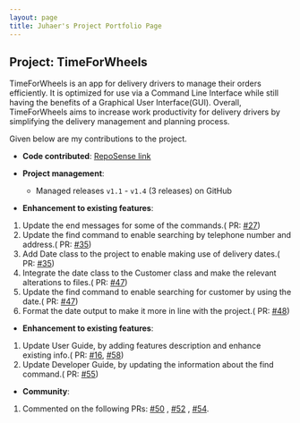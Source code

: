 ```yaml
---
layout: page 
title: Juhaer's Project Portfolio Page
---
```


## Project: TimeForWheels

TimeForWheels is an app for delivery drivers to manage their orders efficiently. It is optimized for use via a Command
Line Interface while still having the benefits of a Graphical User Interface(GUI). Overall, TimeForWheels aims to
increase work productivity for delivery drivers by simplifying the delivery management and planning process.

Given below are my contributions to the project.

* **Code contributed**: [RepoSense link](https://github.com/pasha-292/tp)

* **Project management**:
    * Managed releases `v1.1` - `v1.4` (3 releases) on GitHub

* **Enhancement to existing features**:

1. Update the end messages for some of the commands.(
   PR: [#27](https://github.com/AY2021S2-CS2103T-W10-3/tp/pull/27))
2. Update the find command to enable searching by telephone number and address.(
   PR: [#35](https://github.com/AY2021S2-CS2103T-W10-3/tp/pull/35))
3. Add Date class to the project to enable making use of delivery dates.(
   PR: [#35](https://github.com/AY2021S2-CS2103T-W10-3/tp/pull/35))
4. Integrate the date class to the Customer class and make the relevant alterations to files.(
   PR: [#47](https://github.com/AY2021S2-CS2103T-W10-3/tp/pull/47))
5. Update the find command to enable searching for customer by using the date.(
   PR: [#47](https://github.com/AY2021S2-CS2103T-W10-3/tp/pull/47))
6. Format the date output to make it more in line with the project.(
   PR: [#48](https://github.com/AY2021S2-CS2103T-W10-3/tp/pull/48))


* **Enhancement to existing features**:

1. Update User Guide, by adding features description and enhance existing info.(
   PR: [#16](https://github.com/AY2021S2-CS2103T-W10-3/tp/pull/16),
   [#58](https://github.com/AY2021S2-CS2103T-W10-3/tp/pull/58))
2. Update Developer Guide, by updating the information about the find command.(
   PR: [#55](https://github.com/AY2021S2-CS2103T-W10-3/tp/pull/55))
   

* **Community**:

1. Commented on the following PRs: [#50](https://github.com/AY2021S2-CS2103T-W10-3/tp/pull/50)
   , [#52](https://github.com/AY2021S2-CS2103T-W10-3/tp/pull/52)
   , [#54](https://github.com/AY2021S2-CS2103T-W10-3/tp/pull/54).
   
